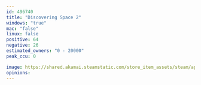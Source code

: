 ```yaml
---
id: 496740
title: "Discovering Space 2"
windows: "true"
mac: "false"
linux: false
positive: 64
negative: 26
estimated_owners: "0 - 20000"
peak_ccu: 0

image: https://shared.akamai.steamstatic.com/store_item_assets/steam/apps/496740/header.jpg?t=1489180048
opinions:
---
```

